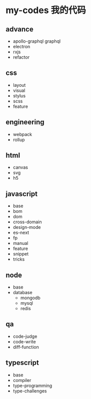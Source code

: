 # my-codes 我的代码

## advance

- apollo-graphql graphql
- electron
- rxjs
- refactor

## css

- layout
- visual
- stylus
- scss
- feature

## engineering

- webpack
- rollup

## html

- canvas
- svg
- h5

## javascript

- base
- bom
- dom
- cross-domain
- design-mode
- es-next
- fp
- manual
- feature
- snippet
- tricks

## node

- base
- database
  - mongodb
  - mysql
  - redis

## qa

- code-judge
- code-write
- diff-function

## typescript

- base
- compiler
- type-programming
- type-challenges
